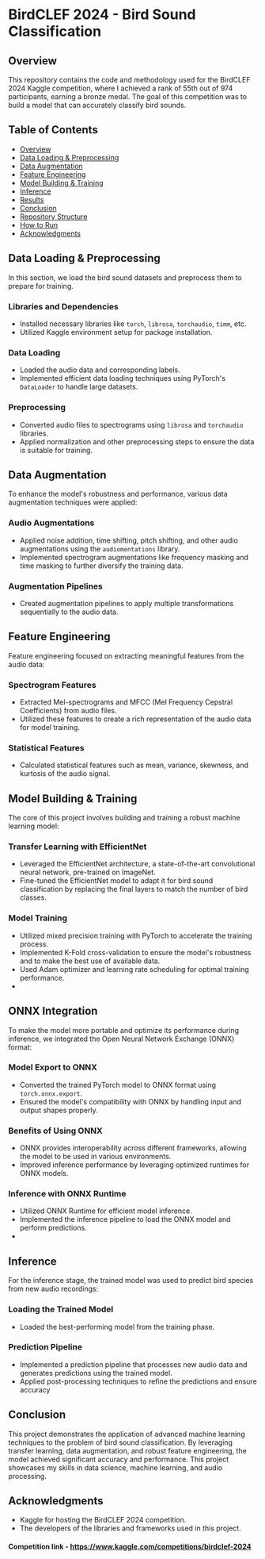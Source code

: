 # BirdCLEF 2024 - Bird Sound Classification

## Overview
This repository contains the code and methodology used for the BirdCLEF 2024 Kaggle competition, where I achieved a rank of 55th out of 974 participants, earning a bronze medal. The goal of this competition was to build a model that can accurately classify bird sounds.

## Table of Contents
- [Overview](#overview)
- [Data Loading & Preprocessing](#data-loading--preprocessing)
- [Data Augmentation](#data-augmentation)
- [Feature Engineering](#feature-engineering)
- [Model Building & Training](#model-building--training)
- [Inference](#inference)
- [Results](#results)
- [Conclusion](#conclusion)
- [Repository Structure](#repository-structure)
- [How to Run](#how-to-run)
- [Acknowledgments](#acknowledgments)

## Data Loading & Preprocessing
In this section, we load the bird sound datasets and preprocess them to prepare for training.

### Libraries and Dependencies
- Installed necessary libraries like `torch`, `librosa`, `torchaudio`, `timm`, etc.
- Utilized Kaggle environment setup for package installation.

### Data Loading
- Loaded the audio data and corresponding labels.
- Implemented efficient data loading techniques using PyTorch's `DataLoader` to handle large datasets.

### Preprocessing
- Converted audio files to spectrograms using `librosa` and `torchaudio` libraries.
- Applied normalization and other preprocessing steps to ensure the data is suitable for training.

## Data Augmentation
To enhance the model's robustness and performance, various data augmentation techniques were applied:

### Audio Augmentations
- Applied noise addition, time shifting, pitch shifting, and other audio augmentations using the `audiomentations` library.
- Implemented spectrogram augmentations like frequency masking and time masking to further diversify the training data.

### Augmentation Pipelines
- Created augmentation pipelines to apply multiple transformations sequentially to the audio data.

## Feature Engineering
Feature engineering focused on extracting meaningful features from the audio data:

### Spectrogram Features
- Extracted Mel-spectrograms and MFCC (Mel Frequency Cepstral Coefficients) from audio files.
- Utilized these features to create a rich representation of the audio data for model training.

### Statistical Features
- Calculated statistical features such as mean, variance, skewness, and kurtosis of the audio signal.

## Model Building & Training
The core of this project involves building and training a robust machine learning model:

### Transfer Learning with EfficientNet
- Leveraged the EfficientNet architecture, a state-of-the-art convolutional neural network, pre-trained on ImageNet.
- Fine-tuned the EfficientNet model to adapt it for bird sound classification by replacing the final layers to match the number of bird classes.

### Model Training
- Utilized mixed precision training with PyTorch to accelerate the training process.
- Implemented K-Fold cross-validation to ensure the model's robustness and to make the best use of available data.
- Used Adam optimizer and learning rate scheduling for optimal training performance.
- 
## ONNX Integration
To make the model more portable and optimize its performance during inference, we integrated the Open Neural Network Exchange (ONNX) format:

### Model Export to ONNX
- Converted the trained PyTorch model to ONNX format using `torch.onnx.export`.
- Ensured the model's compatibility with ONNX by handling input and output shapes properly.

### Benefits of Using ONNX
- ONNX provides interoperability across different frameworks, allowing the model to be used in various environments.
- Improved inference performance by leveraging optimized runtimes for ONNX models.

### Inference with ONNX Runtime
- Utilized ONNX Runtime for efficient model inference.
- Implemented the inference pipeline to load the ONNX model and perform predictions.
- 
## Inference
For the inference stage, the trained model was used to predict bird species from new audio recordings:

### Loading the Trained Model
- Loaded the best-performing model from the training phase.

### Prediction Pipeline
- Implemented a prediction pipeline that processes new audio data and generates predictions using the trained model.
- Applied post-processing techniques to refine the predictions and ensure accuracy

## Conclusion
This project demonstrates the application of advanced machine learning techniques to the problem of bird sound classification. By leveraging transfer learning, data augmentation, and robust feature engineering, the model achieved significant accuracy and performance. This project showcases my skills in data science, machine learning, and audio processing.

## Acknowledgments
- Kaggle for hosting the BirdCLEF 2024 competition.
- The developers of the libraries and frameworks used in this project.
#### Competition link - https://www.kaggle.com/competitions/birdclef-2024
